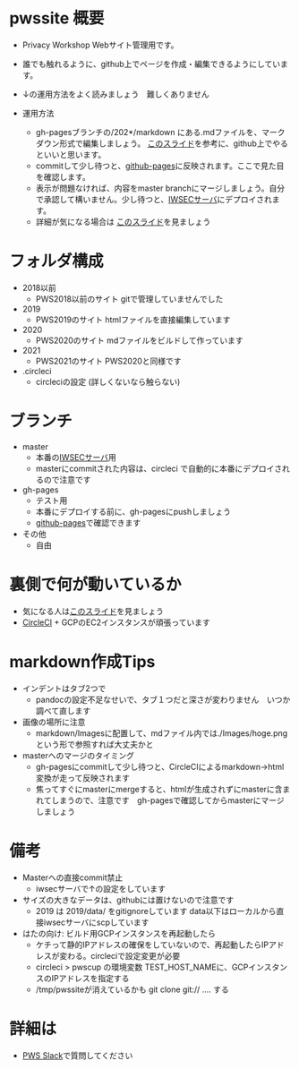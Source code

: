 # pwssite 概要
- Privacy Workshop Webサイト管理用です。
- 誰でも触れるように、github上でページを作成・編集できるようにしています。
- ↓の運用方法をよく読みましょう　難しくありません

- 運用方法
  - gh-pagesブランチの/202*/markdown にある.mdファイルを、マークダウン形式で編集しましょう。 [このスライド](https://docs.google.com/presentation/d/1VPrXKw8AN9LVo-EXei2zOkcJoQwn1LSfwvPKT-2-5lA/edit)を参考に、github上でやるといいと思います。
  - commitして少し待つと、[github-pages](https://pwscup.github.io/pwssite)に反映されます。ここで見た目を確認します。
  - 表示が問題なければ、内容をmaster branchにマージしましょう。自分で承認して構いません。少し待つと、[IWSECサーバ](https://www.iwsec.org/pws/)にデプロイされます。
  - 詳細が気になる場合は [このスライド](https://docs.google.com/presentation/d/1VPrXKw8AN9LVo-EXei2zOkcJoQwn1LSfwvPKT-2-5lA/edit)を見ましょう
  
# フォルダ構成
- 2018以前
  - PWS2018以前のサイト gitで管理していませんでした 
- 2019
  - PWS2019のサイト htmlファイルを直接編集しています
- 2020
  - PWS2020のサイト mdファイルをビルドして作っています
- 2021
  - PWS2021のサイト PWS2020と同様です
- .circleci
  - circleciの設定 (詳しくないなら触らない)

# ブランチ
- master
  - 本番の[IWSECサーバ](https://www.iwsec.org/pws/)用
  - masterにcommitされた内容は、circleci で自動的に本番にデプロイされるので注意です
- gh-pages
  - テスト用
  - 本番にデプロイする前に、gh-pagesにpushしましょう
  - [github-pages](https://pwscup.github.io/pwssite)で確認できます
- その他
  - 自由

# 裏側で何が動いているか
  - 気になる人は[このスライド](https://docs.google.com/presentation/d/1VPrXKw8AN9LVo-EXei2zOkcJoQwn1LSfwvPKT-2-5lA/edit)を見ましょう
  - [CircleCI](https://app.circleci.com/pipelines/github/pwscup/pwssite) + GCPのEC2インスタンスが頑張っています

# markdown作成Tips
- インデントはタブ2つで
  - pandocの設定不足なせいで、タブ１つだと深さが変わりません　いつか調べて直します
- 画像の場所に注意
  - markdown/Imagesに配置して、mdファイル内では./Images/hoge.pngという形で参照すれば大丈夫かと
- masterへのマージのタイミング
  - gh-pagesにcommitして少し待つと、CircleCIによるmarkdown->html変換が走って反映されます
  - 焦ってすぐにmasterにmergeすると、htmlが生成されずにmasterに含まれてしまうので、注意です　gh-pagesで確認してからmasterにマージしましょう

# 備考
  - Masterへの直接commit禁止
    - iwsecサーバで↑の設定をしています   
  - サイズの大きなデータは、githubには置けないので注意です
    - 2019 は 2019/data/ をgitignoreしています data以下はローカルから直接iwsecサーバにscpしています
  - はたの向け: ビルド用GCPインスタンスを再起動したら
    - ケチって静的IPアドレスの確保をしていないので、再起動したらIPアドレスが変わる。circleciで設定変更が必要
    - circleci > pwscup の環境変数 TEST_HOST_NAMEに、GCPインスタンスのIPアドレスを指定する
    - /tmp/pwssiteが消えているかも git clone git:// .... する 

# 詳細は
- [PWS Slack](https://pwscup.slack.com)で質問してください
